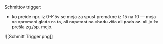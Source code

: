Schmittov trigger:
- ko preide npr. iz 0->15v se meja za spust premakne iz 15 na 10 — meja se spremeni glede na to, ali napetost na vhodu viša ali pada oz. ali je že prešla zg./sp. mejo. 

![[Schmitt Trigger.png]]

> 
